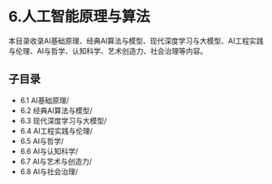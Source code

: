 # 6.人工智能原理与算法

本目录收录AI基础原理、经典AI算法与模型、现代深度学习与大模型、AI工程实践与伦理、AI与哲学、认知科学、艺术创造力、社会治理等内容。

## 子目录

- 6.1 AI基础原理/
- 6.2 经典AI算法与模型/
- 6.3 现代深度学习与大模型/
- 6.4 AI工程实践与伦理/
- 6.5 AI与哲学/
- 6.6 AI与认知科学/
- 6.7 AI与艺术与创造力/
- 6.8 AI与社会治理/
